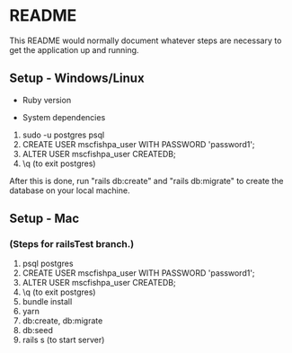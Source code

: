 # README

This README would normally document whatever steps are necessary to get the
application up and running.

## Setup - Windows/Linux

* Ruby version

* System dependencies

1. sudo -u postgres psql 
2. CREATE USER mscfishpa_user WITH PASSWORD 'password1';
3. ALTER USER mscfishpa_user CREATEDB;
4. \q (to exit postgres)

After this is done, run "rails db:create" and "rails db:migrate" to create the database on your local machine.

## Setup - Mac

### (Steps for railsTest branch.)

1. psql postgres
2. CREATE USER mscfishpa_user WITH PASSWORD 'password1';
3. ALTER USER mscfishpa_user CREATEDB;
4. \q (to exit postgres)
5. bundle install
6. yarn
7. db:create, db:migrate
8. db:seed
9. rails s (to start server)
